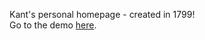 Kant's personal homepage - created in 1799!\
Go to the demo [here](https://miob1781.github.io/kants-homepage/).
